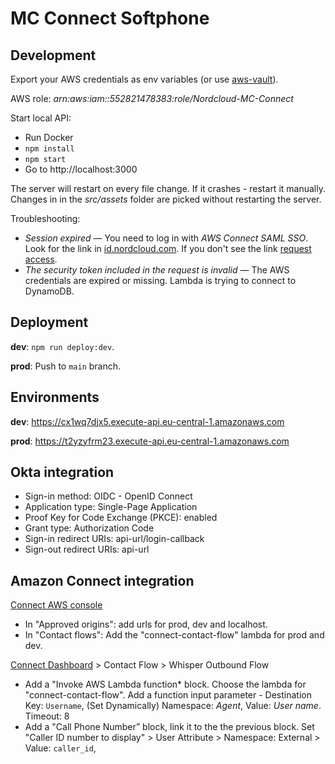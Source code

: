 # MC Connect Softphone

## Development

Export your AWS credentials as env variables (or use [aws-vault](https://github.com/99designs/aws-vault)).

AWS role: *arn:aws:iam::552821478383:role/Nordcloud-MC-Connect*

Start local API:
- Run Docker
- `npm install`
- `npm start` 
- Go to http://localhost:3000

The server will restart on every file change. If it crashes - restart it manually. Changes in in the *src/assets* folder are picked without restarting the server.

Troubleshooting:
- *Session expired* — You need to log in with *AWS Connect SAML SSO*. Look for the link in [id.nordcloud.com](https://id.nordcloud.com). If you don't see the link [request access](https://nordcloud.atlassian.net/servicedesk/customer/portal/223/group/327/create/2570).
- *The security token included in the request is invalid* — The AWS credentials are expired or missing. Lambda is trying to connect to DynamoDB.

## Deployment

**dev**: `npm run deploy:dev`.

**prod**: Push to `main` branch.

## Environments

**dev**: https://cx1wq7djx5.execute-api.eu-central-1.amazonaws.com

**prod**: https://t2yzyfrm23.execute-api.eu-central-1.amazonaws.com

## Okta integration
* Sign-in method: OIDC - OpenID Connect
* Application type: Single-Page Application
* Proof Key for Code Exchange (PKCE): enabled
* Grant type: Authorization Code
* Sign-in redirect URIs: api-url/login-callback
* Sign-out redirect URIs: api-url

## Amazon Connect integration
[Connect AWS console](https://eu-central-1.console.aws.amazon.com/connect/v2/app/settings/flows?region=eu-central-1) 
* In "Approved origins": add urls for prod, dev and localhost.
* In "Contact flows": Add the "connect-contact-flow" lambda for prod and dev.

[Connect Dashboard](https://nordcloud-connect.my.connect.aws/home) > Contact Flow > Whisper Outbound Flow
* Add a "Invoke AWS Lambda function* block. Choose the lambda for "connect-contact-flow". Add a function input parameter - Destination Key: `Username`, (Set Dynamically) Namespace: *Agent*, Value: *User name*. Timeout: 8
* Add a "Call Phone Number” block, link it to the the previous block. Set "Caller ID number to display" > User Attribute > Namespace: External > Value: `caller_id`,